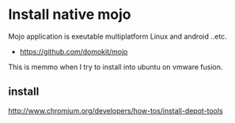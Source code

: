 # Install native mojo

Mojo application is exeutable multiplatform Linux and android ..etc.

* https://github.com/domokit/mojo

This is memmo when I try to install into ubuntu on vmware fusion. 


## install 
http://www.chromium.org/developers/how-tos/install-depot-tools
